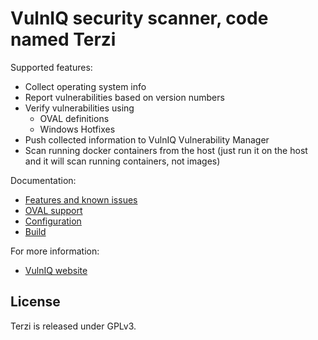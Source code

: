 # VulnIQ security scanner, code named Terzi
Supported features:
  
  - Collect operating system info
  - Report vulnerabilities based on version numbers
  - Verify vulnerabilities using
     - OVAL definitions
     - Windows Hotfixes
  - Push collected information to VulnIQ Vulnerability Manager
  - Scan running docker containers from the host (just run it on the host and it will scan running containers, not images) 

Documentation:

  - <a href="docs/Features.md">Features and known issues</a>
  - <a href="docs/OVAL.md">OVAL support</a>
  - <a href="docs/Configuration.md">Configuration</a>
  - <a href="docs/Build.md">Build</a>
  
For more information:   
  - <a href="https://www.vulniq.com">VulnIQ website</a>
    
## License
Terzi is released under GPLv3. 
